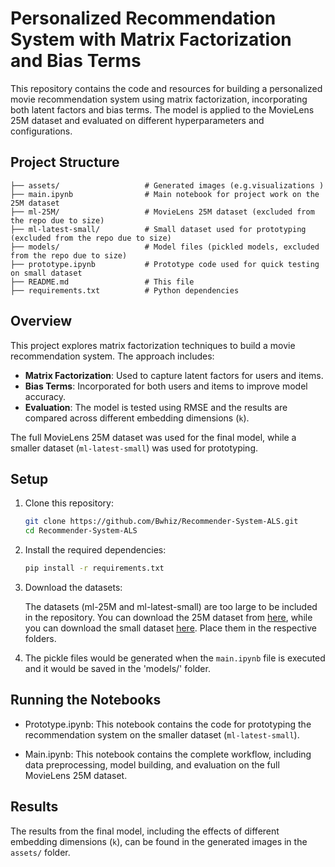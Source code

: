 # Personalized Recommendation System with Matrix Factorization and Bias Terms

This repository contains the code and resources for building a personalized movie recommendation system using matrix factorization, incorporating both latent factors and bias terms. The model is applied to the MovieLens 25M dataset and evaluated on different hyperparameters and configurations.

## Project Structure
```
├── assets/                   # Generated images (e.g.visualizations )
├── main.ipynb                # Main notebook for project work on the 25M dataset
├── ml-25M/                   # MovieLens 25M dataset (excluded from the repo due to size)
├── ml-latest-small/          # Small dataset used for prototyping (excluded from the repo due to size)
├── models/                   # Model files (pickled models, excluded from the repo due to size)
├── prototype.ipynb           # Prototype code used for quick testing on small dataset
├── README.md                 # This file
├── requirements.txt          # Python dependencies
```


## Overview

This project explores matrix factorization techniques to build a movie recommendation system. The approach includes:
- **Matrix Factorization**: Used to capture latent factors for users and items.
- **Bias Terms**: Incorporated for both users and items to improve model accuracy.
- **Evaluation**: The model is tested using RMSE and the results are compared across different embedding dimensions (`k`).

The full MovieLens 25M dataset was used for the final model, while a smaller dataset (`ml-latest-small`) was used for prototyping.

## Setup

1. Clone this repository:
   ```bash
   git clone https://github.com/Bwhiz/Recommender-System-ALS.git
   cd Recommender-System-ALS
2. Install the required dependencies:
    ```bash
    pip install -r requirements.txt
3. Download the datasets:

    The datasets (ml-25M and ml-latest-small) are too large to be included in the repository. You can download the 25M dataset from [here](https://grouplens.org/datasets/movielens/25m/), while you can download the small dataset [here](https://grouplens.org/datasets/movielens/latest/).
    Place them in the respective folders.
4. The pickle files would be generated when the `main.ipynb` file is executed and it would be saved in the 'models/' folder.

## Running the Notebooks

- Prototype.ipynb: This notebook contains the code for prototyping the recommendation system on the smaller dataset (`ml-latest-small`).

- Main.ipynb: This notebook contains the complete workflow, including data preprocessing, model building, and evaluation on the full MovieLens 25M dataset.

## Results

The results from the final model, including the effects of different embedding dimensions (`k`), can be found in the generated images in the `assets/` folder.